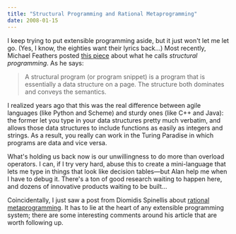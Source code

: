 ```yaml
---
title: "Structural Programming and Rational Metaprogramming"
date: 2008-01-15
---
```

I keep trying to put extensible programming aside, but it just won't let me let go.  (Yes, I know, the eighties want their lyrics back…)  Most recently, Michael Feathers posted <a href="http://beautifulcode.oreillynet.com/2008/01/structuring_tests_with_operato_1.php">this piece</a> about what he calls <em>structural programming</em>.  As he says:
<blockquote>A structural program (or program snippet) is a program that is essentially a data structure on a page. The structure both dominates and conveys the semantics.</blockquote>
I realized years ago that this was the real difference between agile languages (like Python and Scheme) and sturdy ones (like C++ and Java): the former let you type in your data structures pretty much verbatim, and allows those data structures to include functions as easily as integers and strings.  As a result, you really can work in the Turing Paradise in which programs are data and vice versa.

What's holding us back now is our unwillingness to do more than overload operators.  I can, if I try very hard, abuse this to create a mini-language that lets me type in things that look like decision tables—but Alan help me when I have to debug it.  There's a ton of good research waiting to happen here, and dozens of innovative products waiting to be built…

Coincidentally, I just saw a post from Diomidis Spinellis about <a href="http://www.spinellis.gr/blog/20080113/index.html">rational metaprogramming</a>. It has to lie at the heart of any extensible programming system; there are some interesting comments around his article that are worth following up.
